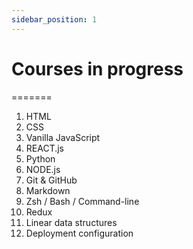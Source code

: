 ```yaml
---
sidebar_position: 1
---
```


# Courses in progress

=======
1. HTML
2. CSS
3. Vanilla JavaScript
4. REACT.js
5. Python
6. NODE.js
7. Git & GitHub
8. Markdown
9. Zsh / Bash / Command-line
10. Redux
11. Linear data structures
12. Deployment configuration
